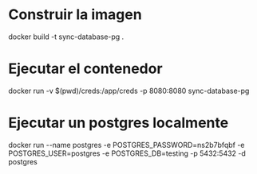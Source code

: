 # Construir la imagen
docker build -t sync-database-pg .

# Ejecutar el contenedor
docker run -v $(pwd)/creds:/app/creds -p 8080:8080 sync-database-pg

# Ejecutar un postgres localmente
docker run --name postgres -e POSTGRES_PASSWORD=ns2b7bfqbf -e POSTGRES_USER=postgres -e POSTGRES_DB=testing -p 5432:5432 -d postgres
